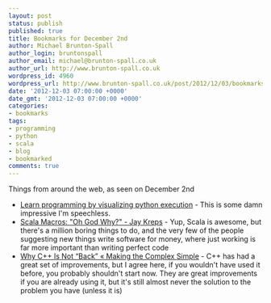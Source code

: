```yaml
---
layout: post
status: publish
published: true
title: Bookmarks for December 2nd
author: Michael Brunton-Spall
author_login: bruntonspall
author_email: michael@brunton-spall.co.uk
author_url: http://www.brunton-spall.co.uk
wordpress_id: 4960
wordpress_url: http://www.brunton-spall.co.uk/post/2012/12/03/bookmarks-for-december-2nd/
date: '2012-12-03 07:00:00 +0000'
date_gmt: '2012-12-03 07:00:00 +0000'
categories:
- bookmarks
tags:
- programming
- python
- scala
- blog
- bookmarked
comments: true
---
```

<p>Things from around the web, as seen on December 2nd</p>
<ul>
<li><a href="http://www.pythontutor.com/">Learn programming by visualizing python execution</a> - This is some damn impressive I&#039;m speechless.</li>
<li><a href="http://blog.empathybox.com/post/19126121307/scala-macros-oh-god-why">Scala Macros: &quot;Oh God Why?&quot; - Jay Kreps</a> - Yup, Scala is awesome, but there&#039;s a million boring things to do, and the very few of the people suggesting new things write software for money, where just working is far more important than writing perfect code</li>
<li><a href="http://simpleprogrammer.com/2012/12/01/why-c-is-not-back/">Why C++ Is Not &ldquo;Back&rdquo; &laquo; Making the Complex Simple</a> - C++ has had a great set of improvements, but I agree here, if you wouldn&#039;t have used it before, you probably shouldn&#039;t start now.  They are great improvements if you are already using it, but it&#039;s still almost never the solution to the problem you have (unless it is)</li>
</ul>
